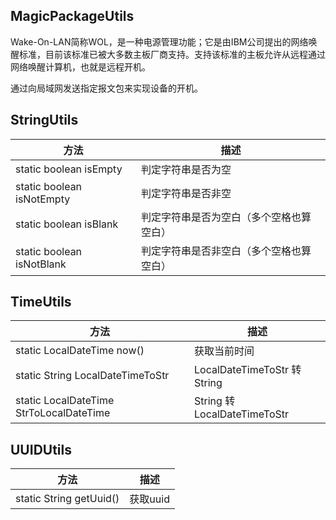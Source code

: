 ## MagicPackageUtils

Wake-On-LAN简称WOL，是一种电源管理功能；它是由IBM公司提出的网络唤醒标准，目前该标准已被大多数主板厂商支持。支持该标准的主板允许从远程通过网络唤醒计算机，也就是远程开机。

通过向局域网发送指定报文包来实现设备的开机。

## StringUtils

|方法|描述|
|--|--|
|static boolean isEmpty|判定字符串是否为空|
|static boolean isNotEmpty|判定字符串是否非空|
|static boolean isBlank|判定字符串是否为空白（多个空格也算空白）|
|static boolean isNotBlank|判定字符串是否非空白（多个空格也算空白）|

## TimeUtils

|方法|描述|
|--|--|
|static LocalDateTime now()|获取当前时间|
|static String LocalDateTimeToStr|LocalDateTimeToStr 转 String|
|static LocalDateTime StrToLocalDateTime|String 转 LocalDateTimeToStr|


## UUIDUtils

|方法|描述|
|--|--|
|static String getUuid()|获取uuid|